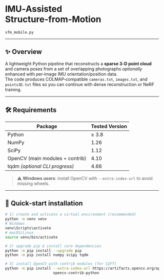 # IMU‑Assisted Structure‑from‑Motion  
`sfm_mobile.py`

---

## ✨ Overview
A lightweight Python pipeline that reconstructs a **sparse 3‑D point cloud** and camera poses from a set of overlapping photographs *optionally* enhanced with per‑image IMU orientation/position data.  
The code produces COLMAP‑compatible `cameras.txt`, `images.txt`, and `points3D.txt` files so you can continue with dense reconstruction or NeRF training.

---

## 🛠️ Requirements
| Package | Tested Version |
|---------|---------------|
| Python  | ≥ 3.8 |
| NumPy   | 1.26 |
| SciPy   | 1.12 |
| OpenCV (main modules + contrib) | 4.10 |
| tqdm *(optional CLI progress)* | 4.66 |

> ⚠️ **Windows users**: install OpenCV with `--extra-index-url` to avoid missing wheels.

---

## 🚀 Quick‑start installation
```bash
# 1) create and activate a virtual environment (recommended)
python -m venv venv
# Windows
venv\Scripts\activate
# macOS/Linux
source venv/bin/activate

# 2) upgrade pip & install core dependencies
python -m pip install --upgrade pip
python -m pip install numpy scipy tqdm

# 3) install OpenCV with contrib modules (for SIFT)
python -m pip install --extra-index-url https://artifacts.opencv.org/opencv-python/ \
                      opencv-contrib-python
